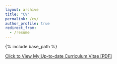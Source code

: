 ```yaml
---
layout: archive
title: "CV"
permalink: /cv/
author_profile: true
redirect_from:
  - /resume
---
```


{% include base_path %}

[Click to View My Up-to-date Curriculum Vitae [PDF]](http://mikejseo.github.io/files/michael_seo_cv.pdf)

<!-- <embed src="http://mikejseo.github.io/files/michael_seo_cv.pdf" width="650" height="1800" type='application/pdf'> -->
